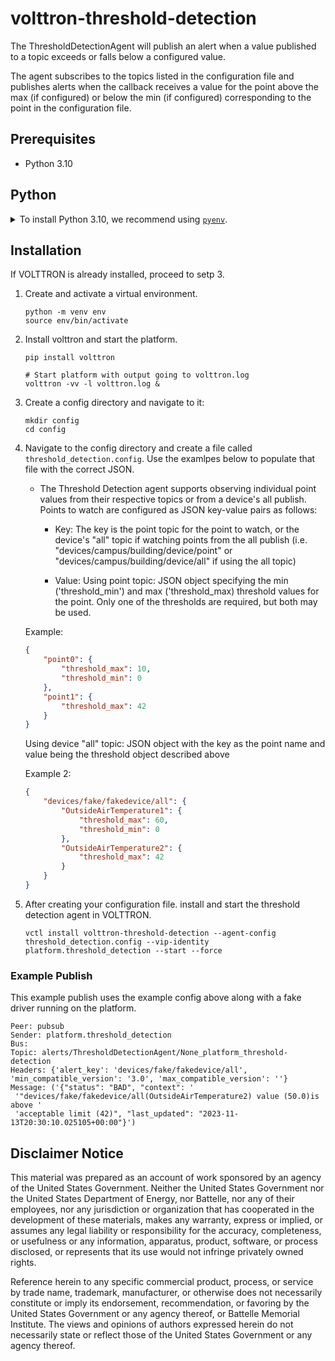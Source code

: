 # volttron-threshold-detection

The ThresholdDetectionAgent will publish an alert when a value published to a topic exceeds or falls below a configured
value.

The agent subscribes to the topics listed in the configuration file and publishes alerts when the callback receives a
value for the point above the max (if configured) or below the min (if configured) corresponding to the point in the
configuration file.

## Prerequisites

* Python 3.10

## Python

<details>
<summary>To install Python 3.10, we recommend using <a href="https://github.com/pyenv/pyenv"><code>pyenv</code></a>.</summary>

```bash
# install pyenv
git clone https://github.com/pyenv/pyenv ~/.pyenv

# setup pyenv (you should also put these three lines in .bashrc or similar)
export PATH="${HOME}/.pyenv/bin:${PATH}"
export PYENV_ROOT="${HOME}/.pyenv"
eval "$(pyenv init -)"

# install Python 3.10
pyenv install 3.10

# make it available globally
pyenv global system 3.10
```

</details>

## Installation

If VOLTTRON is already installed, proceed to setp 3.

1. Create and activate a virtual environment.

    ```shell
    python -m venv env
    source env/bin/activate
    ```

2. Install volttron and start the platform.

    ```shell
    pip install volttron

    # Start platform with output going to volttron.log
    volttron -vv -l volttron.log &
    ```

3. Create a config directory and navigate to it:

    ```shell
    mkdir config
    cd config
    ```

4. Navigate to the config directory and create a file called `threshold_detection.config`. Use the  examlpes below to populate that file with the correct JSON.

    * The Threshold Detection agent supports observing individual point values from their respective topics or from a device's
        all publish.  Points to watch are configured as JSON key-value pairs as follows:

        * Key:  The key is the point topic for the point to watch, or the device's "all" topic if watching points from the all
        publish (i.e. "devices/campus/building/device/point" or "devices/campus/building/device/all" if using the all topic)

        * Value:  Using point topic: JSON object specifying the min ('threshold_min') and max ('threshold_max) threshold values
        for the point.  Only one of the thresholds are required, but both may be used.

    Example:

    ```json
    {
        "point0": {
            "threshold_max": 10,
            "threshold_min": 0
        },
        "point1": {
            "threshold_max": 42
        }
    }
    ```

    Using device "all" topic:  JSON object with the key as the point name and value being the threshold object described
    above

    Example 2:

    ```json
    {
        "devices/fake/fakedevice/all": {
            "OutsideAirTemperature1": {
                "threshold_max": 60,
                "threshold_min": 0
            },
            "OutsideAirTemperature2": {
                "threshold_max": 42
            }
        }
    }
    ```

5. After creating your configuration file. install and start the threshold detection agent in VOLTTRON.

    ```shell
    vctl install volttron-threshold-detection --agent-config threshold_detection.config --vip-identity platform.threshold_detection --start --force
    ```

### Example Publish

This example publish uses the example config above along with a fake driver running on the platform.

```log
Peer: pubsub
Sender: platform.threshold_detection
Bus:
Topic: alerts/ThresholdDetectionAgent/None_platform_threshold-detection
Headers: {'alert_key': 'devices/fake/fakedevice/all', 'min_compatible_version': '3.0', 'max_compatible_version': ''}
Message: ('{"status": "BAD", "context": '
 '"devices/fake/fakedevice/all(OutsideAirTemperature2) value (50.0)is above '
 'acceptable limit (42)", "last_updated": "2023-11-13T20:30:10.025105+00:00"}')
```

## Disclaimer Notice

This material was prepared as an account of work sponsored by an agency of the
United States Government.  Neither the United States Government nor the United
States Department of Energy, nor Battelle, nor any of their employees, nor any
jurisdiction or organization that has cooperated in the development of these
materials, makes any warranty, express or implied, or assumes any legal
liability or responsibility for the accuracy, completeness, or usefulness or any
information, apparatus, product, software, or process disclosed, or represents
that its use would not infringe privately owned rights.

Reference herein to any specific commercial product, process, or service by
trade name, trademark, manufacturer, or otherwise does not necessarily
constitute or imply its endorsement, recommendation, or favoring by the United
States Government or any agency thereof, or Battelle Memorial Institute. The
views and opinions of authors expressed herein do not necessarily state or
reflect those of the United States Government or any agency thereof.
